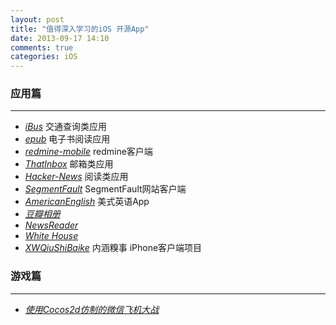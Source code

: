 ```yaml
---
layout: post
title: "值得深入学习的iOS 开源App"
date: 2013-09-17 14:10
comments: true
categories: iOS
---
```


### 应用篇
---
* [_iBus_](https://github.com/yanghua/iBus.git) 交通查询类应用
* [_epub_](https://github.com/zhiyu/epub.git) 电子书阅读应用
* [_redmine-mobile_](https://github.com/zhijie/redmine-mobile.git) redmine客户端
* [_ThatInbox_](https://github.com/Ink/ThatInbox) 邮箱类应用
* [_Hacker-News_](https://github.com/mmackh/Hacker-News-for-iOS.git) 阅读类应用
* [_SegmentFault_](https://github.com/gaosboy/iOSSF.git) SegmentFault网站客户端
* [_AmericanEnglish_](https://github.com/kesalin/AmericanEnglish) 美式英语App
* [_豆瓣相册_](https://github.com/TonnyTao/DoubanAlbum)
* [_NewsReader_](https://github.com/cubewang/NewsReader.git)
* [_White House_](https://github.com/WhiteHouse/wh-app-ios.git)
* [_XWQiuShiBaike_](https://github.com/xwren362922604/XWQiuShiBaiKe.git) 内涵糗事 iPhone客户端项目

### 游戏篇
---
* [_使用Cocos2d仿制的微信飞机大战_](https://github.com/hxy060799/PlaneWar)